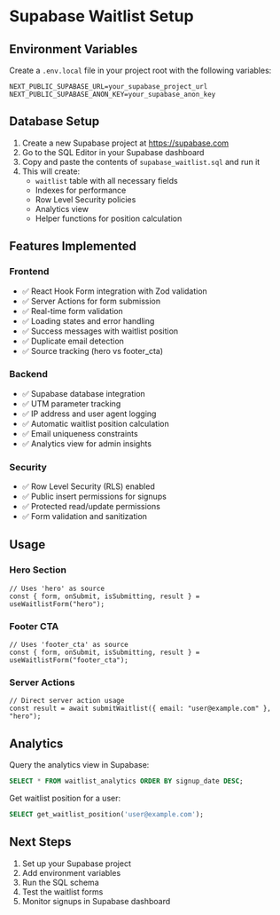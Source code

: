 # Supabase Waitlist Setup

## Environment Variables

Create a `.env.local` file in your project root with the following variables:

```env
NEXT_PUBLIC_SUPABASE_URL=your_supabase_project_url
NEXT_PUBLIC_SUPABASE_ANON_KEY=your_supabase_anon_key
```

## Database Setup

1. Create a new Supabase project at https://supabase.com
2. Go to the SQL Editor in your Supabase dashboard
3. Copy and paste the contents of `supabase_waitlist.sql` and run it
4. This will create:
   - `waitlist` table with all necessary fields
   - Indexes for performance
   - Row Level Security policies
   - Analytics view
   - Helper functions for position calculation

## Features Implemented

### Frontend

- ✅ React Hook Form integration with Zod validation
- ✅ Server Actions for form submission
- ✅ Real-time form validation
- ✅ Loading states and error handling
- ✅ Success messages with waitlist position
- ✅ Duplicate email detection
- ✅ Source tracking (hero vs footer_cta)

### Backend

- ✅ Supabase database integration
- ✅ UTM parameter tracking
- ✅ IP address and user agent logging
- ✅ Automatic waitlist position calculation
- ✅ Email uniqueness constraints
- ✅ Analytics view for admin insights

### Security

- ✅ Row Level Security (RLS) enabled
- ✅ Public insert permissions for signups
- ✅ Protected read/update permissions
- ✅ Form validation and sanitization

## Usage

### Hero Section

```tsx
// Uses 'hero' as source
const { form, onSubmit, isSubmitting, result } = useWaitlistForm("hero");
```

### Footer CTA

```tsx
// Uses 'footer_cta' as source
const { form, onSubmit, isSubmitting, result } = useWaitlistForm("footer_cta");
```

### Server Actions

```tsx
// Direct server action usage
const result = await submitWaitlist({ email: "user@example.com" }, "hero");
```

## Analytics

Query the analytics view in Supabase:

```sql
SELECT * FROM waitlist_analytics ORDER BY signup_date DESC;
```

Get waitlist position for a user:

```sql
SELECT get_waitlist_position('user@example.com');
```

## Next Steps

1. Set up your Supabase project
2. Add environment variables
3. Run the SQL schema
4. Test the waitlist forms
5. Monitor signups in Supabase dashboard
